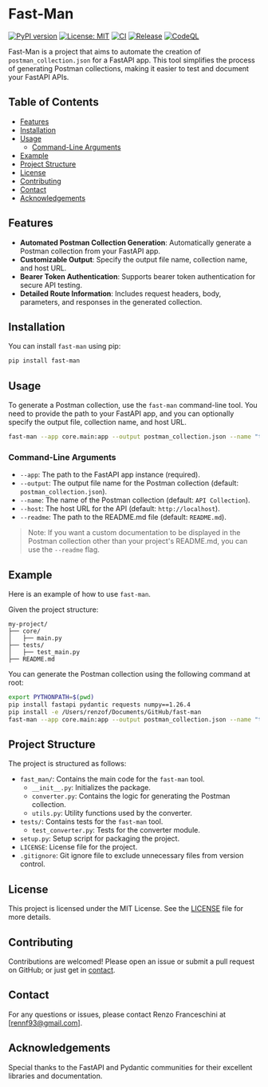 # Fast-Man

[![PyPI version](https://badge.fury.io/py/fast-man.svg?cache=none)](https://badge.fury.io/py/fast-man)
[![License: MIT](https://img.shields.io/badge/License-MIT-yellow.svg)](https://opensource.org/licenses/MIT)
[![CI](https://github.com/rennf93/fast-man/actions/workflows/ci.yml/badge.svg)](https://github.com/rennf93/fast-man/actions/workflows/ci.yml)
[![Release](https://github.com/rennf93/fast-man/actions/workflows/release.yml/badge.svg)](https://github.com/rennf93/fast-man/actions/workflows/release.yml)
[![CodeQL](https://github.com/rennf93/fast-man/actions/workflows/code-ql.yml/badge.svg)](https://github.com/rennf93/fast-man/actions/workflows/code-ql.yml)

Fast-Man is a project that aims to automate the creation of `postman_collection.json` for a FastAPI app. This tool simplifies the process of generating Postman collections, making it easier to test and document your FastAPI APIs.

## Table of Contents

- [Features](#features)
- [Installation](#installation)
- [Usage](#usage)
  - [Command-Line Arguments](#command-line-arguments)
- [Example](#example)
- [Project Structure](#project-structure)
- [License](#license)
- [Contributing](#contributing)
- [Contact](#contact)
- [Acknowledgements](#acknowledgements)

## Features

- **Automated Postman Collection Generation**: Automatically generate a Postman collection from your FastAPI app.
- **Customizable Output**: Specify the output file name, collection name, and host URL.
- **Bearer Token Authentication**: Supports bearer token authentication for secure API testing.
- **Detailed Route Information**: Includes request headers, body, parameters, and responses in the generated collection.

## Installation

You can install `fast-man` using pip:

```bash
pip install fast-man
```

## Usage

To generate a Postman collection, use the `fast-man` command-line tool. You need to provide the path to your FastAPI app, and you can optionally specify the output file, collection name, and host URL.

```bash
fast-man --app core.main:app --output postman_collection.json --name "test-api" --host "http://test.com:8000/api/v1" --readme "README.md"
```

### Command-Line Arguments

- `--app`: The path to the FastAPI app instance (required).
- `--output`: The output file name for the Postman collection (default: `postman_collection.json`).
- `--name`: The name of the Postman collection (default: `API Collection`).
- `--host`: The host URL for the API (default: `http://localhost`).
- `--readme`: The path to the README.md file (default: `README.md`).

> Note: If you want a custom documentation to be displayed
> in the Postman collection other than your project's README.md, you can use the `--readme` flag.

## Example

Here is an example of how to use `fast-man`.

Given the project structure:

```
my-project/
├── core/
│   ├── main.py
├── tests/
│   ├── test_main.py
├── README.md
```

You can generate the Postman collection using the following command at root:

```bash
export PYTHONPATH=$(pwd)
pip install fastapi pydantic requests numpy==1.26.4
pip install -e /Users/renzof/Documents/GitHub/fast-man
fast-man --app core.main:app --output postman_collection.json --name "test-api" --host "http://test.com:8000/api/v1" --readme "README.md"
```

## Project Structure

The project is structured as follows:

- `fast_man/`: Contains the main code for the `fast-man` tool.
  - `__init__.py`: Initializes the package.
  - `converter.py`: Contains the logic for generating the Postman collection.
  - `utils.py`: Utility functions used by the converter.
- `tests/`: Contains tests for the `fast-man` tool.
  - `test_converter.py`: Tests for the converter module.
- `setup.py`: Setup script for packaging the project.
- `LICENSE`: License file for the project.
- `.gitignore`: Git ignore file to exclude unnecessary files from version control.

## License

This project is licensed under the MIT License. See the [LICENSE](./LICENSE) file for more details.

## Contributing

Contributions are welcomed! Please open an issue or submit a pull request on GitHub; or just get in [contact](#contact).

## Contact

For any questions or issues, please contact Renzo Franceschini at [rennf93@gmail.com].

## Acknowledgements

Special thanks to the FastAPI and Pydantic communities for their excellent libraries and documentation.